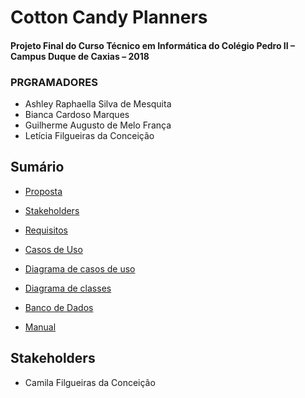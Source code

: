 # Cotton Candy Planners

#### Projeto Final do Curso Técnico em Informática do Colégio Pedro II – Campus Duque de Caxias – 2018

### PRGRAMADORES
* Ashley Raphaella Silva de Mesquita
* Bianca Cardoso Marques
* Guilherme Augusto de Melo França
* Letícia Filgueiras da Conceição


## Sumário
- [Proposta](https://github.com/cp2-dc-info-projeto-final-2018/requisitos-cotton-candy/blob/master/Documenta%C3%A7%C3%A3o/Proposta.md)
- [Stakeholders](#stakeholders)
-  [Requisitos](https://github.com/cp2-dc-info-projeto-final-2018/requisitos-cotton-candy/blob/master/Documenta%C3%A7%C3%A3o/Requisitos.md)

- [Casos de Uso](https://github.com/cp2-dc-info-projeto-final-2018/requisitos-cotton-candy/blob/master/Documenta%C3%A7%C3%A3o/CasosUso.md)
- [Diagrama de casos de uso](https://github.com/cp2-dc-info-projeto-final-2018/requisitos-cotton-candy/blob/master/Documenta%C3%A7%C3%A3o/UseCases.asta)


- [Diagrama de classes](https://github.com/cp2-dc-info-projeto-final-2018/requisitos-cotton-candy/blob/master/Documenta%C3%A7%C3%A3o/ClassDiagram.asta)
- [Banco de Dados](https://github.com/cp2-dc-info-projeto-final-2018/requisitos-cotton-candy/blob/master/Documenta%C3%A7%C3%A3o/BD.sql)

- [Manual](#manual)


## Stakeholders
* Camila Filgueiras da Conceição
